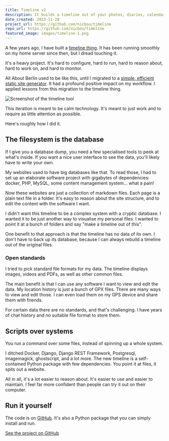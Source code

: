 ```yaml
---
title: Timeline v2
description: It builds a timeline out of your photos, diaries, calendars and location history. Same idea, built better.
date_created: 2023-11-28
project_url: https://github.com/nicbou/timeline
repo_url: https://github.com/nicbou/timeline
featured_image: images/timeline-1.png
---
```


A few years ago, I have built a [timeline thing](/project/timeline). It has been running smoothly on my home server since then, but I dread touching it.

It's a heavy project. It's hard to configure, hard to run, hard to reason about, hard to work on, and hard to monitor.

All About Berlin used to be like this, until I migrated to a [simple, efficient static site generator](/project/ursus). It had a profound positive impact on my workflow. I applied lessons from this migration to the timeline thing.

![Screenshot of the timeline tool](/images/timeline-2.png)

This iteration is meant to be calm technology. It's meant to just work and to require as little attention as possible.

Here's roughly how I did it.

## The filesystem is the database

If I give you a database dump, you need a few specialised tools to peek at what's inside. If you want a nice user interface to see the data, you'll likely have to write your own.

My websites used to have big databases like that. To read those, I had to set up an elaborate software project with gigabytes of dependencies: docker, PHP, MySQL, some content management system... what a pain!

Now these websites are just a collection of markdown files. Each page is a plain text file in a folder. It's easy to reason about the site structure, and to edit the content with the software I want.

I didn't want this timeline to be a complex system with a cryptic database. I wanted it to be just another way to visualise my personal files. I wanted to point it at a bunch of folders and say "make a timeline out of this".

One benefit to that approach is that the timeline has no data of its own. I don't have to back up its database, because I can always rebuild a timeline out of the original files.

### Open standards

I tried to pick standard file formats for my data. The timeline displays images, videos and PDFs, as well as other common files.

The main benefit is that I can use any software I want to view and edit the data. My location history is just a bunch of GPX files. There are many ways to view and edit those. I can even load them on my GPS device and share them with friends.

For certain data there are no standards, and that's challenging. I have years of chat history and no suitable file format to store them.

## Scripts over systems

You run a command over some files, instead of spinning up a whole system.

I ditched Docker, Django, Django REST Framework, Postgresql, imagemagick, ghostscript, and a lot more. The new timeline is a self-contained Python package with few dependencies. You point it at files, it spits out a website.

All in all, it's a lot easier to reason about. It's easier to use and easier to maintain. I feel far more confident than people can try it out on their computer.

## Run it yourself

The code is on [GitHub](https://github.com/nicbou/timeline). It's also a Python package that you can simply install and run.

[See the project on GitHub](https://github.com/nicbou/timeline)